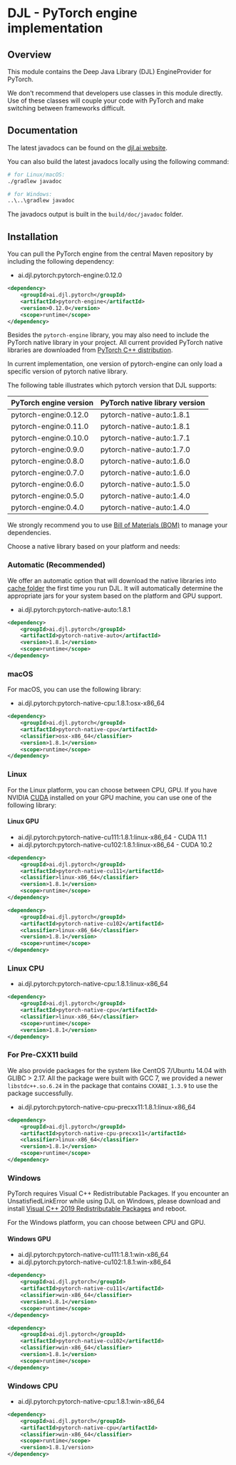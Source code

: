 # DJL - PyTorch engine implementation

## Overview
This module contains the Deep Java Library (DJL) EngineProvider for PyTorch.

We don't recommend that developers use classes in this module directly.
Use of these classes will couple your code with PyTorch and make switching between frameworks difficult.

## Documentation

The latest javadocs can be found on the [djl.ai website](https://javadoc.io/doc/ai.djl.pytorch/pytorch-engine/latest/index.html).

You can also build the latest javadocs locally using the following command:

```sh
# for Linux/macOS:
./gradlew javadoc

# for Windows:
..\..\gradlew javadoc
```
The javadocs output is built in the `build/doc/javadoc` folder.

## Installation
You can pull the PyTorch engine from the central Maven repository by including the following dependency:

- ai.djl.pytorch:pytorch-engine:0.12.0

```xml
<dependency>
    <groupId>ai.djl.pytorch</groupId>
    <artifactId>pytorch-engine</artifactId>
    <version>0.12.0</version>
    <scope>runtime</scope>
</dependency>
```

Besides the `pytorch-engine` library, you may also need to include the PyTorch native library in your project.
All current provided PyTorch native libraries are downloaded from [PyTorch C++ distribution](https://pytorch.org/get-started/locally/#start-locally).

In current implementation, one version of pytorch-engine can only load a specific version of pytorch native library.

The following table illustrates which pytorch version that DJL supports:

| PyTorch engine version | PyTorch native library version           |
|------------------------|------------------------------------------|
| pytorch-engine:0.12.0  | pytorch-native-auto:1.8.1                |
| pytorch-engine:0.11.0  | pytorch-native-auto:1.8.1                |
| pytorch-engine:0.10.0  | pytorch-native-auto:1.7.1                |
| pytorch-engine:0.9.0   | pytorch-native-auto:1.7.0                |
| pytorch-engine:0.8.0   | pytorch-native-auto:1.6.0                |
| pytorch-engine:0.7.0   | pytorch-native-auto:1.6.0                |
| pytorch-engine:0.6.0   | pytorch-native-auto:1.5.0                |
| pytorch-engine:0.5.0   | pytorch-native-auto:1.4.0                |
| pytorch-engine:0.4.0   | pytorch-native-auto:1.4.0                |

We strongly recommend you to use [Bill of Materials (BOM)](../../bom/README.md) to manage your dependencies.

Choose a native library based on your platform and needs:

### Automatic (Recommended)

We offer an automatic option that will download the native libraries into [cache folder](../../docs/development/cache_management.md) the first time you run DJL.
It will automatically determine the appropriate jars for your system based on the platform and GPU support.

- ai.djl.pytorch:pytorch-native-auto:1.8.1

```xml
<dependency>
    <groupId>ai.djl.pytorch</groupId>
    <artifactId>pytorch-native-auto</artifactId>
    <version>1.8.1</version>
    <scope>runtime</scope>
</dependency>
```

### macOS
For macOS, you can use the following library:

- ai.djl.pytorch:pytorch-native-cpu:1.8.1:osx-x86_64

```xml
<dependency>
    <groupId>ai.djl.pytorch</groupId>
    <artifactId>pytorch-native-cpu</artifactId>
    <classifier>osx-x86_64</classifier>
    <version>1.8.1</version>
    <scope>runtime</scope>
</dependency>
```

### Linux
For the Linux platform, you can choose between CPU, GPU. If you have NVIDIA [CUDA](https://en.wikipedia.org/wiki/CUDA)
installed on your GPU machine, you can use one of the following library:

#### Linux GPU

- ai.djl.pytorch:pytorch-native-cu111:1.8.1:linux-x86_64 - CUDA 11.1
- ai.djl.pytorch:pytorch-native-cu102:1.8.1:linux-x86_64 - CUDA 10.2

```xml
<dependency>
    <groupId>ai.djl.pytorch</groupId>
    <artifactId>pytorch-native-cu111</artifactId>
    <classifier>linux-x86_64</classifier>
    <version>1.8.1</version>
    <scope>runtime</scope>
</dependency>
```

```xml
<dependency>
    <groupId>ai.djl.pytorch</groupId>
    <artifactId>pytorch-native-cu102</artifactId>
    <classifier>linux-x86_64</classifier>
    <version>1.8.1</version>
    <scope>runtime</scope>
</dependency>
```

### Linux CPU

- ai.djl.pytorch:pytorch-native-cpu:1.8.1:linux-x86_64

```xml
<dependency>
    <groupId>ai.djl.pytorch</groupId>
    <artifactId>pytorch-native-cpu</artifactId>
    <classifier>linux-x86_64</classifier>
    <scope>runtime</scope>
    <version>1.8.1</version>
</dependency>
```

### For Pre-CXX11 build

We also provide packages for the system like CentOS 7/Ubuntu 14.04 with GLIBC > 2.17.
All the package were built with GCC 7, we provided a newer `libstdc++.so.6.24` in the package that contains `CXXABI_1.3.9` to use the package successfully.

- ai.djl.pytorch:pytorch-native-cpu-precxx11:1.8.1:linux-x86_64

```xml
<dependency>
    <groupId>ai.djl.pytorch</groupId>
    <artifactId>pytorch-native-cpu-precxx11</artifactId>
    <classifier>linux-x86_64</classifier>
    <version>1.8.1</version>
    <scope>runtime</scope>
</dependency>
```

### Windows

PyTorch requires Visual C++ Redistributable Packages. If you encounter an UnsatisfiedLinkError while using
DJL on Windows, please download and install
[Visual C++ 2019 Redistributable Packages](https://support.microsoft.com/en-us/help/2977003/the-latest-supported-visual-c-downloads) and reboot.

For the Windows platform, you can choose between CPU and GPU.

#### Windows GPU

- ai.djl.pytorch:pytorch-native-cu111:1.8.1:win-x86_64
- ai.djl.pytorch:pytorch-native-cu102:1.8.1:win-x86_64

```xml
<dependency>
    <groupId>ai.djl.pytorch</groupId>
    <artifactId>pytorch-native-cu111</artifactId>
    <classifier>win-x86_64</classifier>
    <version>1.8.1</version>
    <scope>runtime</scope>
</dependency>
```

```xml
<dependency>
    <groupId>ai.djl.pytorch</groupId>
    <artifactId>pytorch-native-cu102</artifactId>
    <classifier>win-x86_64</classifier>
    <version>1.8.1</version>
    <scope>runtime</scope>
</dependency>
```

### Windows CPU

- ai.djl.pytorch:pytorch-native-cpu:1.8.1:win-x86_64

```xml
<dependency>
    <groupId>ai.djl.pytorch</groupId>
    <artifactId>pytorch-native-cpu</artifactId>
    <classifier>win-x86_64</classifier>
    <scope>runtime</scope>
    <version>1.8.1/version>
</dependency>
```
